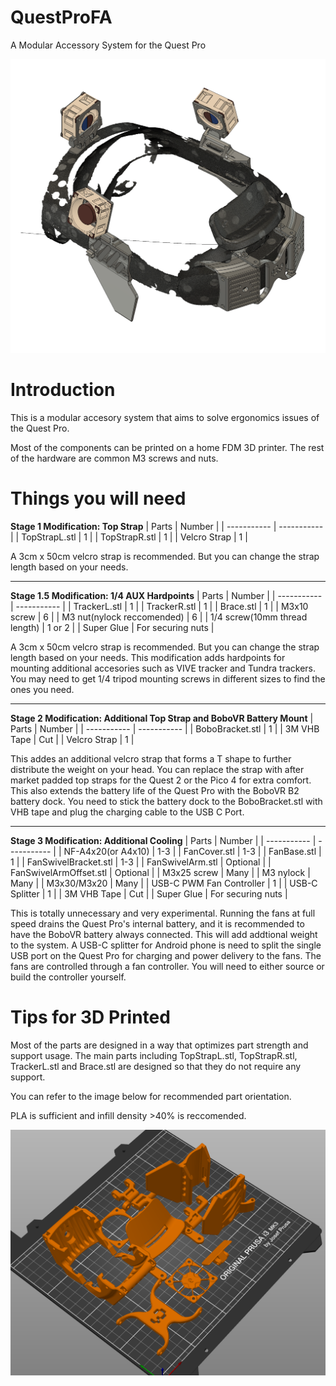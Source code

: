 # QuestProFA
A Modular Accessory System for the Quest Pro

![alt text](https://github.com/CucumberWorks/QuestProFA/blob/main/images/5B2E0A0C-D935-426D-9662-13249BD7CAEF.png)

# Introduction
This is a modular accesory system that aims to solve ergonomics issues of the Quest Pro.

Most of the components can be printed on a home FDM 3D printer. The rest of the hardware are common M3 screws and nuts.

# Things you will need
**Stage 1 Modification: Top Strap**
| Parts      | Number |
| ----------- | ----------- |
| TopStrapL.stl   | 1       |
| TopStrapR.stl   | 1       |
| Velcro Strap   | 1       |

A 3cm x 50cm velcro strap is recommended. But you can change the strap length based on your needs.

***
**Stage 1.5 Modification: 1/4 AUX Hardpoints**
| Parts      | Number |
| ----------- | ----------- |
| TrackerL.stl   | 1       |
| TrackerR.stl   | 1       |
| Brace.stl   | 1       |
| M3x10 screw   | 6       |
| M3 nut(nylock reccomended)   | 6       |
| 1/4 screw(10mm thread length)   | 1 or 2       |
| Super Glue   | For securing nuts       |

A 3cm x 50cm velcro strap is recommended. But you can change the strap length based on your needs.
This modification adds hardpoints for mounting additional accesories such as VIVE tracker and Tundra trackers.
You may need to get 1/4 tripod mounting screws in different sizes to find the ones you need.

***
**Stage 2 Modification: Additional Top Strap and BoboVR Battery Mount**
| Parts      | Number |
| ----------- | ----------- |
| BoboBracket.stl   | 1       |
| 3M VHB Tape   | Cut       |
| Velcro Strap   | 1       |

This addes an additional velcro strap that forms a T shape to further distribute the weight on your head. You can replace the strap with after market padded top straps for the Quest 2 or the Pico 4 for extra comfort.
This also extends the battery life of the Quest Pro with the BoboVR B2 battery dock. You need to stick the battery dock to the BoboBracket.stl with VHB tape and plug the charging cable to the USB C Port.

***
**Stage 3 Modification: Additional Cooling**
| Parts      | Number |
| ----------- | ----------- |
| NF-A4x20(or A4x10)   | 1-3      |
| FanCover.stl   | 1-3      |
| FanBase.stl   | 1      |
| FanSwivelBracket.stl   | 1-3      |
| FanSwivelArm.stl   | Optional      |
| FanSwivelArmOffset.stl   | Optional      |
| M3x25 screw   | Many       |
| M3 nylock   | Many       |
| M3x30/M3x20   | Many       |
| USB-C PWM Fan Controller   | 1       |
| USB-C Splitter   | 1       |
| 3M VHB Tape   | Cut       |
| Super Glue   | For securing nuts       |


This is totally unnecessary and very experimental. Running the fans at full speed drains the Quest Pro's internal battery, and it is recommended to have the BoboVR battery always connected. This will add addtional weight to the system.
A USB-C splitter for Android phone is need to split the single USB port on the Quest Pro for charging and power delivery to the fans. The fans are controlled through a fan controller. You will need to either source or build the controller yourself.

# Tips for 3D Printed

Most of the parts are designed in a way that optimizes part strength and support usage. The main parts including TopStrapL.stl, TopStrapR.stl, TrackerL.stl and Brace.stl are designed so that they do not require any support.

You can refer to the image below for recommended part orientation.

PLA is sufficient and infill density >40% is reccomended.

![alt text](https://github.com/CucumberWorks/QuestProFA/blob/main/images/AF087A15-AF5D-4981-A6C2-B73DA98AC949.png)
